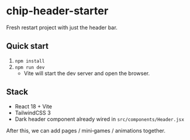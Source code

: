 # chip-header-starter

Fresh restart project with just the header bar.

## Quick start
1. `npm install`
2. `npm run dev`
   - Vite will start the dev server and open the browser.

## Stack
- React 18 + Vite
- TailwindCSS 3
- Dark header component already wired in `src/components/Header.jsx`

After this, we can add pages / mini‑games / animations together.
